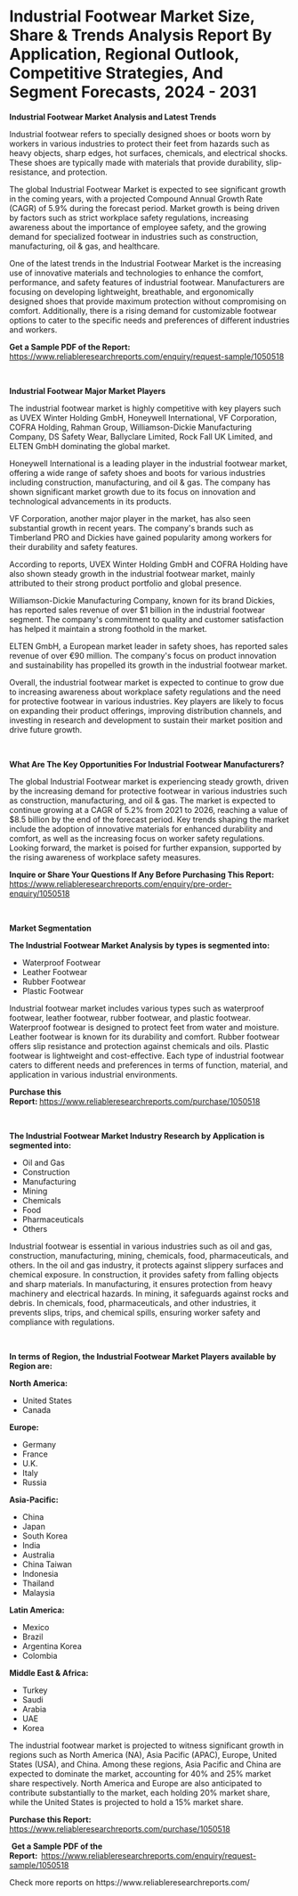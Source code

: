 <p><h1>Industrial Footwear Market Size, Share & Trends Analysis Report By Application, Regional Outlook, Competitive Strategies, And Segment Forecasts, 2024 - 2031</h1></p><p><strong>Industrial Footwear Market Analysis and Latest Trends</strong></p>
<p><p>Industrial footwear refers to specially designed shoes or boots worn by workers in various industries to protect their feet from hazards such as heavy objects, sharp edges, hot surfaces, chemicals, and electrical shocks. These shoes are typically made with materials that provide durability, slip-resistance, and protection.</p><p>The global Industrial Footwear Market is expected to see significant growth in the coming years, with a projected Compound Annual Growth Rate (CAGR) of 5.9% during the forecast period. Market growth is being driven by factors such as strict workplace safety regulations, increasing awareness about the importance of employee safety, and the growing demand for specialized footwear in industries such as construction, manufacturing, oil & gas, and healthcare.</p><p>One of the latest trends in the Industrial Footwear Market is the increasing use of innovative materials and technologies to enhance the comfort, performance, and safety features of industrial footwear. Manufacturers are focusing on developing lightweight, breathable, and ergonomically designed shoes that provide maximum protection without compromising on comfort. Additionally, there is a rising demand for customizable footwear options to cater to the specific needs and preferences of different industries and workers.</p></p>
<p><strong>Get a Sample PDF of the Report:&nbsp;</strong> <a href="https://www.reliableresearchreports.com/enquiry/request-sample/1050518">https://www.reliableresearchreports.com/enquiry/request-sample/1050518</a></p>
<p>&nbsp;</p>
<p><strong>Industrial Footwear Major Market Players</strong></p>
<p><p>The industrial footwear market is highly competitive with key players such as UVEX Winter Holding GmbH, Honeywell International, VF Corporation, COFRA Holding, Rahman Group, Williamson-Dickie Manufacturing Company, DS Safety Wear, Ballyclare Limited, Rock Fall UK Limited, and ELTEN GmbH dominating the global market.</p><p>Honeywell International is a leading player in the industrial footwear market, offering a wide range of safety shoes and boots for various industries including construction, manufacturing, and oil & gas. The company has shown significant market growth due to its focus on innovation and technological advancements in its products.</p><p>VF Corporation, another major player in the market, has also seen substantial growth in recent years. The company's brands such as Timberland PRO and Dickies have gained popularity among workers for their durability and safety features.</p><p>According to reports, UVEX Winter Holding GmbH and COFRA Holding have also shown steady growth in the industrial footwear market, mainly attributed to their strong product portfolio and global presence.</p><p>Williamson-Dickie Manufacturing Company, known for its brand Dickies, has reported sales revenue of over $1 billion in the industrial footwear segment. The company's commitment to quality and customer satisfaction has helped it maintain a strong foothold in the market.</p><p>ELTEN GmbH, a European market leader in safety shoes, has reported sales revenue of over €90 million. The company's focus on product innovation and sustainability has propelled its growth in the industrial footwear market.</p><p>Overall, the industrial footwear market is expected to continue to grow due to increasing awareness about workplace safety regulations and the need for protective footwear in various industries. Key players are likely to focus on expanding their product offerings, improving distribution channels, and investing in research and development to sustain their market position and drive future growth.</p></p>
<p>&nbsp;</p>
<p><strong>What Are The Key Opportunities For Industrial Footwear Manufacturers?</strong></p>
<p><p>The global Industrial Footwear market is experiencing steady growth, driven by the increasing demand for protective footwear in various industries such as construction, manufacturing, and oil & gas. The market is expected to continue growing at a CAGR of 5.2% from 2021 to 2026, reaching a value of $8.5 billion by the end of the forecast period. Key trends shaping the market include the adoption of innovative materials for enhanced durability and comfort, as well as the increasing focus on worker safety regulations. Looking forward, the market is poised for further expansion, supported by the rising awareness of workplace safety measures.</p></p>
<p><strong>Inquire or Share Your Questions If Any Before Purchasing This Report:</strong> <a href="https://www.reliableresearchreports.com/enquiry/pre-order-enquiry/1050518">https://www.reliableresearchreports.com/enquiry/pre-order-enquiry/1050518</a></p>
<p>&nbsp;</p>
<p><strong>Market Segmentation</strong></p>
<p><strong>The Industrial Footwear Market Analysis by types is segmented into:</strong></p>
<p><ul><li>Waterproof Footwear</li><li>Leather Footwear</li><li>Rubber Footwear</li><li>Plastic Footwear</li></ul></p>
<p><p>Industrial footwear market includes various types such as waterproof footwear, leather footwear, rubber footwear, and plastic footwear. Waterproof footwear is designed to protect feet from water and moisture. Leather footwear is known for its durability and comfort. Rubber footwear offers slip resistance and protection against chemicals and oils. Plastic footwear is lightweight and cost-effective. Each type of industrial footwear caters to different needs and preferences in terms of function, material, and application in various industrial environments.</p></p>
<p><strong>Purchase this Report:&nbsp;</strong><a href="https://www.reliableresearchreports.com/purchase/1050518">https://www.reliableresearchreports.com/purchase/1050518</a></p>
<p>&nbsp;</p>
<p><strong>The Industrial Footwear Market Industry Research by Application is segmented into:</strong></p>
<p><ul><li>Oil and Gas</li><li>Construction</li><li>Manufacturing</li><li>Mining</li><li>Chemicals</li><li>Food</li><li>Pharmaceuticals</li><li>Others</li></ul></p>
<p><p>Industrial footwear is essential in various industries such as oil and gas, construction, manufacturing, mining, chemicals, food, pharmaceuticals, and others. In the oil and gas industry, it protects against slippery surfaces and chemical exposure. In construction, it provides safety from falling objects and sharp materials. In manufacturing, it ensures protection from heavy machinery and electrical hazards. In mining, it safeguards against rocks and debris. In chemicals, food, pharmaceuticals, and other industries, it prevents slips, trips, and chemical spills, ensuring worker safety and compliance with regulations.</p></p>
<p>&nbsp;</p>
<p><strong>In terms of Region, the Industrial Footwear Market Players available by Region are:</strong></p>
<p>
    <p> <strong> North America: </strong>
        <ul>
            <li>United States</li>
            <li>Canada</li>
        </ul>
        </p> 
    <p> <strong> Europe: </strong>
        <ul>
            <li>Germany</li>
            <li>France</li>
            <li>U.K.</li>
            <li>Italy</li>
            <li>Russia</li>
        </ul>
        </p> 
    <p> <strong> Asia-Pacific: </strong>
        <ul>
            <li>China</li>
            <li>Japan</li>
            <li>South Korea</li>
            <li>India</li>
            <li>Australia</li>
            <li>China Taiwan</li>
            <li>Indonesia</li>
            <li>Thailand</li>
            <li>Malaysia</li>
        </ul>
        </p> 
    <p> <strong> Latin America: </strong>
        <ul>
            <li>Mexico</li>
            <li>Brazil</li>
            <li>Argentina Korea</li>
            <li>Colombia</li>
        </ul>
        </p> 
    <p> <strong> Middle East & Africa: </strong>
        <ul>
            <li>Turkey</li>
            <li>Saudi</li>
            <li>Arabia</li>
            <li>UAE</li>
            <li>Korea</li>
        </ul>
    </p>
    </p>
<p><p>The industrial footwear market is projected to witness significant growth in regions such as North America (NA), Asia Pacific (APAC), Europe, United States (USA), and China. Among these regions, Asia Pacific and China are expected to dominate the market, accounting for 40% and 25% market share respectively. North America and Europe are also anticipated to contribute substantially to the market, each holding 20% market share, while the United States is projected to hold a 15% market share.</p></p>
<p><strong>Purchase this Report: </strong><a href="https://www.reliableresearchreports.com/purchase/1050518">https://www.reliableresearchreports.com/purchase/1050518</a></p>
<p>&nbsp;<strong>Get a Sample PDF of the Report:&nbsp;&nbsp;</strong><a href="https://www.reliableresearchreports.com/enquiry/request-sample/1050518">https://www.reliableresearchreports.com/enquiry/request-sample/1050518</a></p>
<p><strong></strong></p>
<p>Check more reports on https://www.reliableresearchreports.com/</p>
